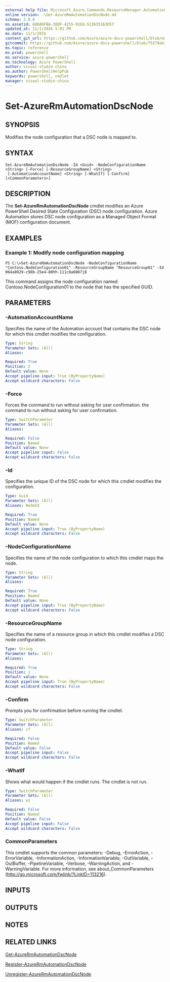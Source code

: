 ```yaml
---
external help file: Microsoft.Azure.Commands.ResourceManager.Automation.dll-Help.xml
online version: .\Get-AzureRmAutomationDscNode.md
schema: 2.0.0
ms.assetid: 68DA8FBA-38DF-4255-91E8-513635163D57
updated_at: 11/1/2016 5:01 PM
ms.date: 11/1/2016
content_git_url: https://github.com/Azure/azure-docs-powershell/blob/master/azureps-cmdlets-docs/ResourceManager/AzureRM.Automation/v1.0.12/Set-AzureRmAutomationDscNode.md
gitcommit: https://github.com/Azure/azure-docs-powershell/blob/75279ab36766bf1d1bdeb1e257c69290170d4109/azureps-cmdlets-docs/ResourceManager/AzureRM.Automation/v1.0.12/Set-AzureRmAutomationDscNode.md
ms.topic: reference
ms.prod: powershell
ms.service: azure-powershell
ms.technology: Azure PowerShell
author: visual-studio-china
ms.author: PowerShellHelpPub
keywords: powershell, cmdlet
manager: visual-studio-china
---
```


# Set-AzureRmAutomationDscNode

## SYNOPSIS
Modifies the node configuration that a DSC node is mapped to.

## SYNTAX

```
Set-AzureRmAutomationDscNode -Id <Guid> -NodeConfigurationName <String> [-Force] [-ResourceGroupName] <String>
 [-AutomationAccountName] <String> [-WhatIf] [-Confirm] [<CommonParameters>]
```

## DESCRIPTION
The **Set-AzureRmAutomationDscNode** cmdlet modifies an Azure PowerShell Desired State Configuration (DSC) node configuration.
Azure Automation stores DSC node configuration as a Managed Object Format (MOF) configuration document.

## EXAMPLES

### Example 1: Modify node configuration mapping
```
PS C:\>Set-AzureRmAutomationDscNode -NodeConfigurationName "Contoso.NodeConfiguration01" -ResourceGroupName "ResourceGroup01" -Id 064a8929-c98b-25e4-80hh-111c8a6067j8
```

This command assigns the node configuration named Contoso.NodeConfiguration01 to the node that has the specified GUID.

## PARAMETERS

### -AutomationAccountName
Specifies the name of the Automation account that contains the DSC node for which this cmdlet modifies the configuration.

```yaml
Type: String
Parameter Sets: (All)
Aliases: 

Required: True
Position: 2
Default value: None
Accept pipeline input: True (ByPropertyName)
Accept wildcard characters: False
```

### -Force
Forces the command to run without asking for user confirmation. the command to run without asking for user confirmation.

```yaml
Type: SwitchParameter
Parameter Sets: (All)
Aliases: 

Required: False
Position: Named
Default value: None
Accept pipeline input: False
Accept wildcard characters: False
```

### -Id
Specifies the unique ID of the DSC node for which this cmdlet modifies the configuration.

```yaml
Type: Guid
Parameter Sets: (All)
Aliases: NodeId

Required: True
Position: Named
Default value: None
Accept pipeline input: True (ByPropertyName)
Accept wildcard characters: False
```

### -NodeConfigurationName
Specifies the name of the node configuration to which this cmdlet maps the node.

```yaml
Type: String
Parameter Sets: (All)
Aliases: 

Required: True
Position: Named
Default value: None
Accept pipeline input: True (ByPropertyName)
Accept wildcard characters: False
```

### -ResourceGroupName
Specifies the name of a resource group in which this cmdlet modifies a DSC node configuration.

```yaml
Type: String
Parameter Sets: (All)
Aliases: 

Required: True
Position: 1
Default value: None
Accept pipeline input: True (ByPropertyName)
Accept wildcard characters: False
```

### -Confirm
Prompts you for confirmation before running the cmdlet.

```yaml
Type: SwitchParameter
Parameter Sets: (All)
Aliases: cf

Required: False
Position: Named
Default value: False
Accept pipeline input: False
Accept wildcard characters: False
```

### -WhatIf
Shows what would happen if the cmdlet runs.
The cmdlet is not run.

```yaml
Type: SwitchParameter
Parameter Sets: (All)
Aliases: wi

Required: False
Position: Named
Default value: False
Accept pipeline input: False
Accept wildcard characters: False
```

### CommonParameters
This cmdlet supports the common parameters: -Debug, -ErrorAction, -ErrorVariable, -InformationAction, -InformationVariable, -OutVariable, -OutBuffer, -PipelineVariable, -Verbose, -WarningAction, and -WarningVariable. For more information, see about_CommonParameters (http://go.microsoft.com/fwlink/?LinkID=113216).

## INPUTS

## OUTPUTS

## NOTES

## RELATED LINKS

[Get-AzureRmAutomationDscNode](xref:ResourceManager/AzureRM.Automation/v1.0.12/Get-AzureRmAutomationDscNode.md)

[Register-AzureRmAutomationDscNode](xref:ResourceManager/AzureRM.Automation/v1.0.12/Register-AzureRmAutomationDscNode.md)

[Unregister-AzureRmAutomationDscNode](xref:ResourceManager/AzureRM.Automation/v1.0.12/Unregister-AzureRmAutomationDscNode.md)


